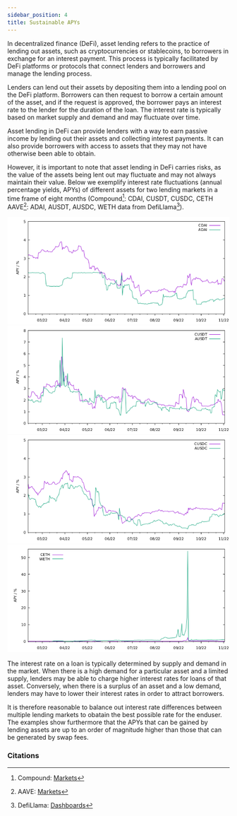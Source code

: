 ```yaml
---
sidebar_position: 4
title: Sustainable APYs
---
```


In decentralized finance (DeFi), asset lending refers to the practice of lending out assets, such as cryptocurrencies or stablecoins, to borrowers in exchange for an interest payment. This process is typically facilitated by DeFi platforms or protocols that connect lenders and borrowers and manage the lending process.

Lenders can lend out their assets by depositing them into a lending pool on the DeFi platform. Borrowers can then request to borrow a certain amount of the asset, and if the request is approved, the borrower pays an interest rate to the lender for the duration of the loan. The interest rate is typically based on market supply and demand and may fluctuate over time.

Asset lending in DeFi can provide lenders with a way to earn passive income by lending out their assets and collecting interest payments. It can also provide borrowers with access to assets that they may not have otherwise been able to obtain.

However, it is important to note that asset lending in DeFi carries risks, as the value of the assets being lent out may fluctuate and may not always maintain their value.
Below we exemplify interest rate fluctuations (annual percentage yields, APYs) of different assets for two lending markets in a time frame of eight months (Compound[^1]: CDAI, CUSDT, CUSDC, CETH AAVE[^2]: ADAI, AUSDT, AUSDC, WETH data from DefiLlama[^3]).

![DAI](../../assets/dai.png)
![USDT](../../assets/usdt.png)
![USDC](../../assets/usdc.png)
![ETH](../../assets/eth.png)

The interest rate on a loan is typically determined by supply and demand in the market.
When there is a high demand for a particular asset and a limited supply, lenders may be able to charge higher interest rates for loans of that asset.
Conversely, when there is a surplus of an asset and a low demand, lenders may have to lower their interest rates in order to attract borrowers.

It is therefore reasonable to balance out interest rate differences between multiple lending markets to obatain the best possible rate for the enduser.
The examples show furthermore that the APYs that can be gained by lending assets are up to an order of magnitude higher than those that can be generated by swap fees.

### Citations

[^1]: Compound: [Markets](https://compound.finance/)
[^2]: AAVE: [Markets](https://aave.com/)
[^3]: DefiLlama: [Dashboards](https://defillama.com/)

